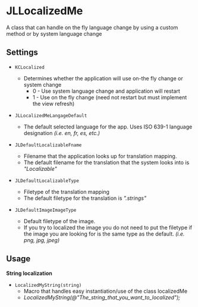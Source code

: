 JLLocalizedMe
=============

A class that can handle on the fly language change by using a custom method or by system language change



Settings
--------

* ``KCLocalized``
    * Determines whether the application will use on-the fly change or system change
       *  0 - Use system language change and application will restart
       *  1 - Use on the fly change (need not restart but must implement the view refresh)
  

* ``JLLocalizedMeLangageDefault``
  * The default selected language for the app. Uses ISO 639-1 language designation _(i.e. en, fr, es, etc.)_
   

 
* ``JLDefaultLocalizableFname``
    * Filename that the application looks up for translation mapping.
    * The default filename for the translation that the system looks into is _"Localizable"_

* ``JLDefaultLocalizableType``
    * Filetype of the translation mapping 
    *  The default filetype for the translation is _".strings"_

* ``JLDefaultImageImageType``
    * Default filetype of the image.
    * If you try to localized the image you do not need to put the filetype if the image you are looking for is the same type as the default. _(i.e. png, jpg, jpeg)_
    

Usage
-----

<b>String localization</b>

  * ``LocalizedMyString(string)``
    * Macro that handles easy instantiation/use of the class localizedMe
    * *LocalizedMyString(@"The\_string\_that\_you\_want\_to\_localized");*
    
        
    
